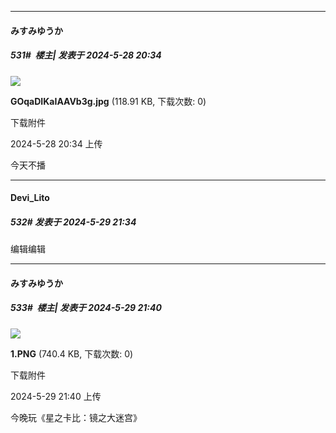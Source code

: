 ﻿
*****

####  みすみゆうか  
##### 531#         楼主| 发表于 2024-5-28 20:34

<img src="https://img.saraba1st.com/forum/202405/28/203423dnmlhvvla935lnu4.jpg" referrerpolicy="no-referrer">

<strong>GOqaDIKaIAAVb3g.jpg</strong> (118.91 KB, 下载次数: 0)

下载附件

2024-5-28 20:34 上传

今天不播


*****

####  Devi_Lito  
##### 532#       发表于 2024-5-29 21:34

编辑编辑


*****

####  みすみゆうか  
##### 533#         楼主| 发表于 2024-5-29 21:40

<img src="https://img.saraba1st.com/forum/202405/29/214035d59da699v53x9d3x.png" referrerpolicy="no-referrer">

<strong>1.PNG</strong> (740.4 KB, 下载次数: 0)

下载附件

2024-5-29 21:40 上传

今晚玩《星之卡比：镜之大迷宫》

